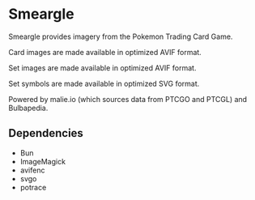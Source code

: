 # Smeargle

Smeargle provides imagery from the Pokemon Trading Card Game.

Card images are made available in optimized AVIF format.

Set images are made available in optimized AVIF format.

Set symbols are made available in optimized SVG format.

Powered by malie.io (which sources data from PTCGO and PTCGL) and Bulbapedia.

## Dependencies

- Bun
- ImageMagick
- avifenc
- svgo
- potrace
